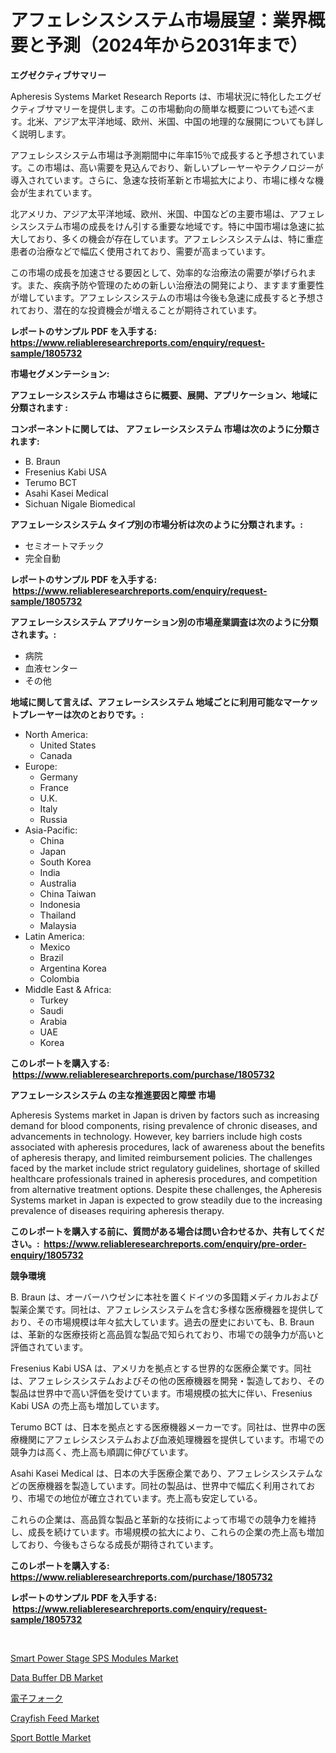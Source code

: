 <p><h1>アフェレシスシステム市場展望：業界概要と予測（2024年から2031年まで）</h1></p><p><strong>エグゼクティブサマリー</strong></p>
<p><p>Apheresis Systems Market Research Reports は、市場状況に特化したエグゼクティブサマリーを提供します。この市場動向の簡単な概要についても述べます。北米、アジア太平洋地域、欧州、米国、中国の地理的な展開についても詳しく説明します。</p><p>アフェレシスシステム市場は予測期間中に年率15％で成長すると予想されています。この市場は、高い需要を見込んでおり、新しいプレーヤーやテクノロジーが導入されています。さらに、急速な技術革新と市場拡大により、市場に様々な機会が生まれています。</p><p>北アメリカ、アジア太平洋地域、欧州、米国、中国などの主要市場は、アフェレシスシステム市場の成長をけん引する重要な地域です。特に中国市場は急速に拡大しており、多くの機会が存在しています。アフェレシスシステムは、特に重症患者の治療などで幅広く使用されており、需要が高まっています。</p><p>この市場の成長を加速させる要因として、効率的な治療法の需要が挙げられます。また、疾病予防や管理のための新しい治療法の開発により、ますます重要性が増しています。アフェレシスシステムの市場は今後も急速に成長すると予想されており、潜在的な投資機会が増えることが期待されています。</p></p>
<p><strong>レポートのサンプル PDF を入手する: <a href="https://www.reliableresearchreports.com/enquiry/request-sample/1805732">https://www.reliableresearchreports.com/enquiry/request-sample/1805732</a></strong></p>
<p><strong>市場セグメンテーション:</strong></p>
<p><strong> アフェレーシスシステム 市場はさらに概要、展開、アプリケーション、地域に分類されます :</strong></p>
<p><strong>コンポーネントに関しては、 アフェレーシスシステム 市場は次のように分類されます: &nbsp;</strong></p>
<p><ul><li>B. Braun</li><li>Fresenius Kabi USA</li><li>Terumo BCT</li><li>Asahi Kasei Medical</li><li>Sichuan Nigale Biomedical</li></ul></p>
<p><strong> アフェレーシスシステム タイプ別の市場分析は次のように分類されます。:</strong></p>
<p><ul><li>セミオートマチック</li><li>完全自動</li></ul></p>
<p><strong>レポートのサンプル PDF を入手する: &nbsp;<a href="https://www.reliableresearchreports.com/enquiry/request-sample/1805732">https://www.reliableresearchreports.com/enquiry/request-sample/1805732</a></strong></p>
<p><strong> アフェレーシスシステム アプリケーション別の市場産業調査は次のように分類されます。:</strong></p>
<p><ul><li>病院</li><li>血液センター</li><li>その他</li></ul></p>
<p><strong>地域に関して言えば、アフェレーシスシステム 地域ごとに利用可能なマーケットプレーヤーは次のとおりです。:</strong></p>
<p><ul>
    <li>
        North America:
        <ul>
            <li>United States</li>
            <li>Canada</li>
        </ul>
    </li>
    <li>
        Europe:
        <ul>
            <li>Germany</li>
            <li>France</li>
            <li>U.K.</li>
            <li>Italy</li>
            <li>Russia</li>
        </ul>
    </li>
    <li>
        Asia-Pacific:
        <ul>
            <li>China</li>
            <li>Japan</li>
            <li>South Korea</li>
            <li>India</li>
            <li>Australia</li>
            <li>China Taiwan</li>
            <li>Indonesia</li>
            <li>Thailand</li>
            <li>Malaysia</li>
        </ul>
    </li>
    <li>
        Latin America:
        <ul>
            <li>Mexico</li>
            <li>Brazil</li>
            <li>Argentina Korea</li>
            <li>Colombia</li>
        </ul>
    </li>
    <li>
        Middle East & Africa:
        <ul>
            <li>Turkey</li>
            <li>Saudi</li>
            <li>Arabia</li>
            <li>UAE</li>
            <li>Korea</li>
        </ul>
    </li>
    </ul></p>
<p><strong>このレポートを購入する: &nbsp;<a href="https://www.reliableresearchreports.com/purchase/1805732">https://www.reliableresearchreports.com/purchase/1805732</a></strong></p>
<p><strong>アフェレーシスシステム の主な推進要因と障壁 市場</strong></p>
<p><p>Apheresis Systems market in Japan is driven by factors such as increasing demand for blood components, rising prevalence of chronic diseases, and advancements in technology. However, key barriers include high costs associated with apheresis procedures, lack of awareness about the benefits of apheresis therapy, and limited reimbursement policies. The challenges faced by the market include strict regulatory guidelines, shortage of skilled healthcare professionals trained in apheresis procedures, and competition from alternative treatment options. Despite these challenges, the Apheresis Systems market in Japan is expected to grow steadily due to the increasing prevalence of diseases requiring apheresis therapy.</p></p>
<p><strong>このレポートを購入する前に、質問がある場合は問い合わせるか、共有してください。:&nbsp; <a href="https://www.reliableresearchreports.com/enquiry/pre-order-enquiry/1805732">https://www.reliableresearchreports.com/enquiry/pre-order-enquiry/1805732</a></strong></p>
<p><strong>競争環境</strong></p>
<p><p>B. Braun は、オーバーハウゼンに本社を置くドイツの多国籍メディカルおよび製薬企業です。同社は、アフェレシスシステムを含む多様な医療機器を提供しており、その市場規模は年々拡大しています。過去の歴史においても、B. Braun は、革新的な医療技術と高品質な製品で知られており、市場での競争力が高いと評価されています。</p><p>Fresenius Kabi USA は、アメリカを拠点とする世界的な医療企業です。同社は、アフェレシスシステムおよびその他の医療機器を開発・製造しており、その製品は世界中で高い評価を受けています。市場規模の拡大に伴い、Fresenius Kabi USA の売上高も増加しています。</p><p>Terumo BCT は、日本を拠点とする医療機器メーカーです。同社は、世界中の医療機関にアフェレシスシステムおよび血液処理機器を提供しています。市場での競争力は高く、売上高も順調に伸びています。</p><p>Asahi Kasei Medical は、日本の大手医療企業であり、アフェレシスシステムなどの医療機器を製造しています。同社の製品は、世界中で幅広く利用されており、市場での地位が確立されています。売上高も安定している。</p><p>これらの企業は、高品質な製品と革新的な技術によって市場での競争力を維持し、成長を続けています。市場規模の拡大により、これらの企業の売上高も増加しており、今後もさらなる成長が期待されています。</p></p>
<p><strong>このレポートを購入する: &nbsp; <a href="https://www.reliableresearchreports.com/purchase/1805732">https://www.reliableresearchreports.com/purchase/1805732</a></strong></p>
<p><strong>レポートのサンプル PDF を入手する: &nbsp;<a href="https://www.reliableresearchreports.com/enquiry/request-sample/1805732">https://www.reliableresearchreports.com/enquiry/request-sample/1805732</a></strong><strong></strong></p>
<p>&nbsp;</p>
<p><p><a href="https://issuu.com/reportprime-2/docs/smart-power-stage-sps-modules-market-size-2030.ppt">Smart Power Stage SPS Modules Market</a></p><p><a href="https://issuu.com/reportprime-2/docs/data-buffer-db-market-size-2030.pptx">Data Buffer DB Market</a></p><p><a href="https://medium.com/@saigekulas/%E9%9B%BB%E5%AD%90%E3%83%95%E3%82%A9%E3%83%BC%E3%82%AF%E5%B8%82%E5%A0%B4-%E5%B8%82%E5%A0%B4%E3%82%B7%E3%82%A7%E3%82%A2-%E5%B8%82%E5%A0%B4%E3%83%88%E3%83%AC%E3%83%B3%E3%83%89-%E3%81%8A%E3%82%88%E3%81%B3%E5%B0%86%E6%9D%A5%E3%81%AE%E6%88%90%E9%95%B7%E3%82%92%E6%8E%A2%E3%82%8B-5124a7d2a14d">電子フォーク</a></p><p><a href="https://zircon-bluebell-299.notion.site/Crayfish-Feed-Market-Research-Report-Unlocks-Analysis-on-the-Market-Financial-Status-Market-Size-a-25ccefb48cf44633bdf7c16b157a11e9">Crayfish Feed Market</a></p><p><a href="https://github.com/lylyparadise/Market-Research-Report-List-2/blob/main/sport-bottle-market.md">Sport Bottle Market</a></p></p>